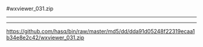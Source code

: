 #wxviewer_031.zip
***
---

https://github.com/hasq/bin/raw/master/md5/dd/dda91d05248f22319ecaa1b34e8e2c42/wxviewer_031.zip
